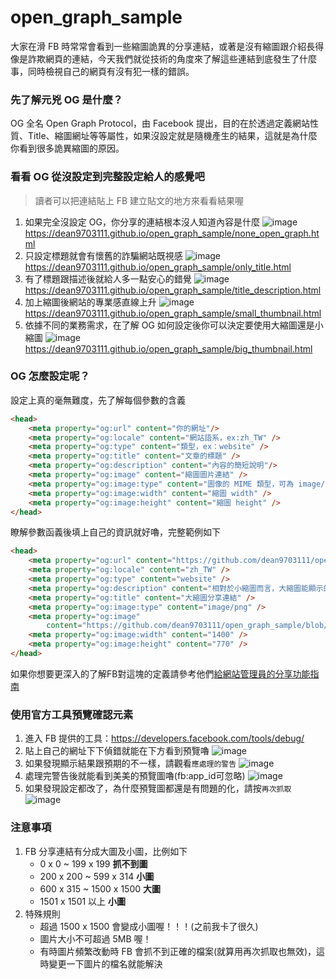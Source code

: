# open_graph_sample

大家在滑 FB 時常常會看到一些縮圖詭異的分享連結，或著是沒有縮圖跟介紹長得像是詐欺網頁的連結，今天我們就從技術的角度來了解這些連結到底發生了什麼事，同時檢視自己的網頁有沒有犯一樣的錯誤。

### 先了解元兇 OG 是什麼？

OG 全名 Open Graph Protocol，由 Facebook 提出，目的在於透過定義網站性質、Title、縮圖網址等等屬性，如果沒設定就是隨機產生的結果，這就是為什麼你看到很多詭異縮圖的原因。

### 看看 OG 從沒設定到完整設定給人的感覺吧
>讀者可以把連結貼上 FB 建立貼文的地方來看看結果喔

1. 如果完全沒設定 OG，你分享的連結根本沒人知道內容是什麼
    ![image](/img/README/none_open_graph.png)
    https://dean9703111.github.io/open_graph_sample/none_open_graph.html
2. 只設定標題就會有懷舊的詐騙網站既視感
    ![image](/img/README/only_title.png)
    https://dean9703111.github.io/open_graph_sample/only_title.html
3. 有了標題跟描述後就給人多一點安心的錯覺
    ![image](/img/README/title_description.png)
    https://dean9703111.github.io/open_graph_sample/title_description.html
4. 加上縮圖後網站的專業感直線上升
    ![image](/img/README/small_thumbnail.png)
    https://dean9703111.github.io/open_graph_sample/small_thumbnail.html
5. 依據不同的業務需求，在了解 OG 如何設定後你可以決定要使用大縮圖還是小縮圖
    ![image](/img/README/big_thumbnail.png)
    https://dean9703111.github.io/open_graph_sample/big_thumbnail.html


### OG 怎麼設定呢？

設定上真的毫無難度，先了解每個參數的含義
```html
<head>
    <meta property="og:url" content="你的網址"/>
    <meta property="og:locale" content="網站語系，ex:zh_TW" />
    <meta property="og:type" content="類型，ex：website" />
    <meta property="og:title" content="文章的標題" />
    <meta property="og:description" content="內容的簡短說明"/>
    <meta property="og:image" content="縮圖圖片連結" />
    <meta property="og:image:type" content="圖像的 MIME 類型，可為 image/jpeg、image/gif 或 image/png" />
    <meta property="og:image:width" content="縮圖 width" />
    <meta property="og:image:height" content="縮圖 height" />
</head>
```

瞭解參數函義後填上自己的資訊就好嚕，完整範例如下
```html
<head>
	<meta property="og:url" content="https://github.com/dean9703111/open_graph_sample" />
	<meta property="og:locale" content="zh_TW" />
	<meta property="og:type" content="website" />
	<meta property="og:description" content="相對於小縮圖而言，大縮圖能顯示的文字量是比較少的，所以圖片上的資訊更加重要" />
	<meta property="og:title" content="大縮圖分享連結" />
	<meta property="og:image:type" content="image/png" />
	<meta property="og:image"
		content="https://github.com/dean9703111/open_graph_sample/blob/master/img/big_thumbnail.png?raw=true" />
	<meta property="og:image:width" content="1400" />
    <meta property="og:image:height" content="770" />
</head>
```
如果你想要更深入的了解FB對這塊的定義請參考他們[給網站管理員的分享功能指南](https://developers.facebook.com/docs/sharing/webmasters?locale=zh_TW)

### 使用官方工具預覽確認元素
1. 進入 FB 提供的工具：https://developers.facebook.com/tools/debug/
2. 貼上自己的網址下下偵錯就能在下方看到預覽嚕
    ![image](/img/README/debug.png)
3. 如果發現顯示結果跟預期的不一樣，請觀看`應處理的警告`
    ![image](/img/README/debug2.png)
4. 處理完警告後就能看到美美的預覽圖嚕(fb:app_id可忽略)
    ![image](/img/README/debug3.png)
5. 如果發現設定都改了，為什麼預覽圖都還是有問題的化，請按`再次抓取`
    ![image](/img/README/debug4.png)

### 注意事項

1. FB 分享連結有分成大圖及小圖，比例如下
    * 0 x 0 ~ 199 x 199 **抓不到圖**
    * 200 x 200 ~ 599 x 314 **小圖**
    * 600 x 315 ~ 1500 x 1500 **大圖**
    * 1501 x 1501 以上 **小圖**
2. 特殊規則
    * 超過 1500 x 1500 會變成小圖喔！！！(之前我卡了很久)
    * 圖片大小不可超過 5MB 喔！
    * 有時圖片頻繁改動時 FB 會抓不到正確的檔案(就算用再次抓取也無效)，這時變更一下圖片的檔名就能解決



